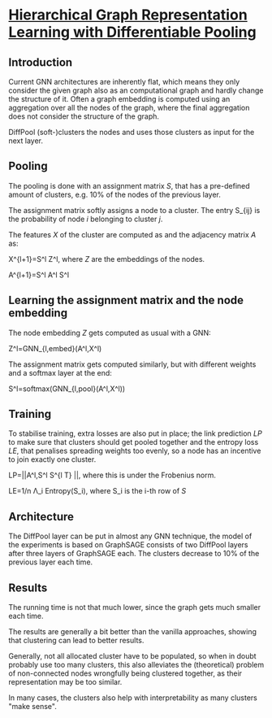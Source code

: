 # [Hierarchical Graph Representation Learning with Differentiable Pooling](https://arxiv.org/abs/1806.08804)
## Introduction
Current GNN architectures are inherently flat, which means they only consider the given graph also as an computational graph and hardly change the structure of it. Often a graph embedding is computed using an aggregation over all the nodes of the graph, where the final aggregation does not consider the structure of the graph.

DiffPool (soft-)clusters the nodes and uses those clusters as input for the next layer.
## Pooling
The pooling is done with an assignment matrix *S*, that has a pre-defined amount of clusters, e.g. 10\% of the nodes of the previous layer.

The assignment matrix softly assigns a node to a cluster. The entry S\_\{ij\} is the probability of node *i* belonging to cluster *j*.

The features *X* of the cluster are computed as and the adjacency matrix *A* as:

X\^\{l+1\}=S\^l Z\^l, where *Z* are the embeddings of the nodes.

A\^\{l+1\}=S\^l A\^l S\^l
## Learning the assignment matrix and the node embedding
The node embedding *Z* gets computed as usual with a GNN:

Z\^l=GNN\_\{l,embed\}\(A\^l,X\^l\)

The assignment matrix gets computed similarly, but with different weights and a softmax layer at the end:

S\^l=softmax\(GNN\_\{l,pool\}\(A\^l,X\^l\)\)
## Training
To stabilise training, extra losses are also put in place; the link prediction *LP* to make sure that clusters should get pooled together and the entropy loss *LE*, that penalises spreading weights too evenly, so a node has an incentive to join exactly one cluster.

LP=\|\|A\^l,S\^l S\^\{l T\} \|\|, where this is under the Frobenius norm.

LE=1\/n &Lambda;\_i Entropy\(S\_i\), where S\_i is the i-th row of *S*
## Architecture
The DiffPool layer can be put in almost any GNN technique, the model of the experiments is based on GraphSAGE consists of two DiffPool layers after three layers of GraphSAGE each. The clusters decrease to 10\% of the previous layer each time.
## Results
The running time is not that much lower, since the graph gets much smaller each time.

The results are generally a bit better than the vanilla approaches, showing that clustering can lead to better results.

Generally, not all allocated cluster have to be populated, so when in doubt probably use too many clusters, this also alleviates the \(theoretical\) problem of non-connected nodes wrongfully being clustered together, as their representation may be too similar.

In many cases, the clusters also help with interpretability as many clusters "make sense".